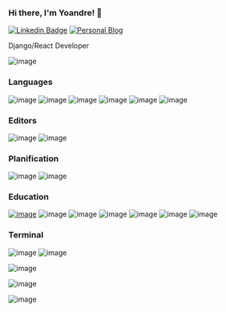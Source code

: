 ### Hi there, I'm Yoandre! 🖖
[![Linkedin Badge](https://img.shields.io/badge/-LinkedIn-blue?style=&logo=LinkedIn&logoColor=white&link=https://www.linkedin.com/in/yoandresaav/)](https://www.linkedin.com/in/yoandresaav/)
[![Personal Blog](https://img.shields.io/badge/PersonalBlog-white?style=&logoColor=white&link=https://yoandresaav.github.io/blog/)](https://yoandresaav.github.io/blog/)

Django/React Developer

![image](https://img.shields.io/github/last-commit/yoandresaav/yoandresaav)

### Languages
![image](https://img.shields.io/badge/Python-Avanzado-brightgreen?style=for-the-badge&logo=python&logoColor=white)
![image](https://img.shields.io/badge/Django-Avanzado-brightgreen?style=for-the-badge&logo=django&logoColor=white)
![image](https://img.shields.io/badge/DjangoRest-Avanzado-brightgreen?style=for-the-badge&logo=django&logoColor=white)
![image](https://img.shields.io/badge/Firebase-Medio-brightgreen?style=for-the-badge&logo=firebase&logoColor=black&labelColor=ffca28)
![image](https://img.shields.io/badge/GraphQl-Medio-E10098?style=for-the-badge&logo=graphql&logoColor=white&color=yellow&labelColor=E10098)
![image](https://img.shields.io/badge/React-Medio-yellow?style=for-the-badge&logo=react&logoColor=61DAFB)

### Editors
![image](https://img.shields.io/badge/Visual_Studio_Code-0078D4?style=for-the-badge&logo=visual%20studio%20code&logoColor=white)
![image](https://img.shields.io/badge/NeoVim-%2357A143.svg?&style=for-the-badge&logo=neovim&logoColor=white)

### Planification
![image](https://img.shields.io/badge/Notion-000000?style=for-the-badge&logo=notion&logoColor=white)
![image](https://img.shields.io/badge/Trello-0052CC?style=for-the-badge&logo=trello&logoColor=white)

### Education
[![image](https://img.shields.io/badge/University_Las_Tunas-brightgreen?style=for-the-badge)](http://www.ult.edu.cu/)
![image](https://img.shields.io/badge/Udemy-EC5252?style=for-the-badge&logo=Udemy&logoColor=white)
![image](https://img.shields.io/badge/Coursera-0056D2?style=for-the-badge&logo=Coursera&logoColor=white)
![image](https://img.shields.io/badge/free%20code%20camp-27273D?style=for-the-badge&logo=freecodecamp&logoColor=white)
![image](https://img.shields.io/badge/Edx-193A3E?style=for-the-badge&logo=edx&logoColor=white)
![image](https://img.shields.io/badge/Duolingo-58CC02?style=for-the-badge&logo=Duolingo&logoColor=white)
![image](https://img.shields.io/badge/MDN_Web_Docs-black?style=for-the-badge&logo=mdnwebdocs&logoColor=white)

### Terminal
![image](https://img.shields.io/badge/iTerm2-000000?style=for-the-badge&logo=iterm2&logoColor=white)
![image](https://img.shields.io/badge/oh_my_zsh-1A2C34?style=for-the-badge&logo=ohmyzsh&logoColor=white)


![image](https://github-readme-stats.vercel.app/api?username=yoandresaav)

![image](https://github-readme-stats.vercel.app/api/top-langs/?username=yoandresaav)

![image](https://github-readme-streak-stats.herokuapp.com/?user=yoandresaav)
